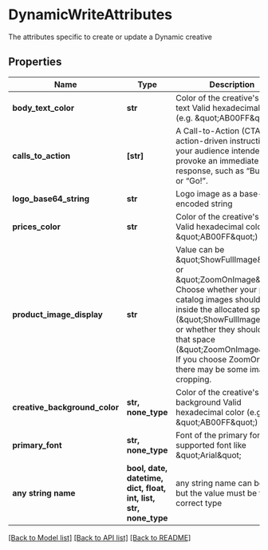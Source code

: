 # DynamicWriteAttributes

The attributes specific to create or update a Dynamic creative

## Properties
Name | Type | Description | Notes
------------ | ------------- | ------------- | -------------
**body_text_color** | **str** | Color of the creative&#39;s body text  Valid hexadecimal color (e.g. \&quot;AB00FF\&quot;) | 
**calls_to_action** | **[str]** | A Call-to-Action (CTA) is an action-driven instruction to your audience intended to provoke an immediate  response, such as “Buy now” or “Go!”. | 
**logo_base64_string** | **str** | Logo image as a base-64 encoded string | 
**prices_color** | **str** | Color of the creative&#39;s prices  Valid hexadecimal color (e.g. \&quot;AB00FF\&quot;) | 
**product_image_display** | **str** | Value can be \&quot;ShowFullImage\&quot; or \&quot;ZoomOnImage\&quot;. Choose whether your product catalog images should fit inside the allocated  space (\&quot;ShowFullImage\&quot;) or whether they should fill that space (\&quot;ZoomOnImage\&quot;). If you choose ZoomOnImage, there may be some  image cropping. | 
**creative_background_color** | **str, none_type** | Color of the creative&#39;s background  Valid hexadecimal color (e.g. \&quot;AB00FF\&quot;) | [optional] 
**primary_font** | **str, none_type** | Font of the primary font  Valid supported font like \&quot;Arial\&quot; | [optional] 
**any string name** | **bool, date, datetime, dict, float, int, list, str, none_type** | any string name can be used but the value must be the correct type | [optional]

[[Back to Model list]](../README.md#documentation-for-models) [[Back to API list]](../README.md#documentation-for-api-endpoints) [[Back to README]](../README.md)


